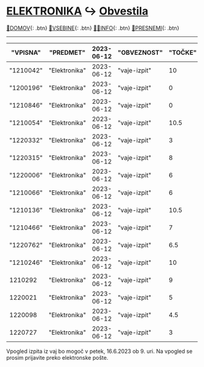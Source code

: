 # [ELEKTRONIKA](../index.md) ↪ [Obvestila](./index.md)

[🏡DOMOV](../index.md){: .btn}
[📝VSEBINE](../Vsebine/index.md){: .btn}
[👨‍🎓INFO](../info.md){: .btn}
[💾PRESNEMI](../Presnemi/index.md){: .btn}

---
 
| "VPISNA" | "PREDMET" | 2023-06-12 | "OBVEZNOST" | "TOČKE" | "OCENA [%]" |
| ---- | ---- | ---- | ---- | ---- | ---- |
| "1210042" | "Elektronika" | 2023-06-12 | "vaje-izpit" | 10 | 83% |
| "1200196" | "Elektronika" | 2023-06-12 | "vaje-izpit" | 0 | 0% |
| "1210846" | "Elektronika" | 2023-06-12 | "vaje-izpit" | 0 | 0% |
| "1210054" | "Elektronika" | 2023-06-12 | "vaje-izpit" | 10.5 | 88% |
| "1220332" | "Elektronika" | 2023-06-12 | "vaje-izpit" | 3 | 25% |
| "1220315" | "Elektronika" | 2023-06-12 | "vaje-izpit" | 8 | 67% |
| "1220006" | "Elektronika" | 2023-06-12 | "vaje-izpit" | 6 | 50% |
| "1210066" | "Elektronika" | 2023-06-12 | "vaje-izpit" | 6 | 50% |
| "1210136" | "Elektronika" | 2023-06-12 | "vaje-izpit" | 10.5 | 88% |
| "1210466" | "Elektronika" | 2023-06-12 | "vaje-izpit" | 7 | 58% |
| "1220762" | "Elektronika" | 2023-06-12 | "vaje-izpit" | 6.5 | 54% |
| "1210246" | "Elektronika" | 2023-06-12 | "vaje-izpit" | 10 | 83% |
| 1210292 | "Elektronika" | 2023-06-12 | "vaje-izpit" | 9 | 75% |
| 1220021 | "Elektronika" | 2023-06-12 | "vaje-izpit" | 5 | 42% |
| 1220098 | "Elektronika" | 2023-06-12 | "vaje-izpit" | 4.5 | 38% |
| 1220727 | "Elektronika" | 2023-06-12 | "vaje-izpit" | 3 | 25% |

Vpogled izpita iz vaj bo mogoč v petek, 16.6.2023 ob 9. uri. Na vpogled se prosim prijavite preko elektronske pošte.
